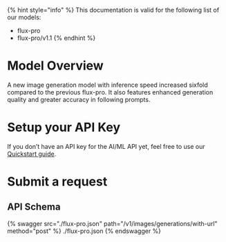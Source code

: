 [#references:start]: <> ({ "template": "openapi" })
{% hint style="info" %}
This documentation is valid for the following list of our models:
* flux-pro
* flux-pro/v1.1
{% endhint %}

# Model Overview
A new image generation model with inference speed increased sixfold compared to the previous flux-pro. It also features enhanced generation quality and greater accuracy in following prompts.

# Setup your API Key
If you don’t have an API key for the AI/ML API yet, feel free to use our [Quickstart guide](https://docs.aimlapi.com/quickstart/setting-up).

# Submit a request
## API Schema
{% swagger src="./flux-pro.json" path="/v1/images/generations/with-url" method="post" %}
./flux-pro.json
{% endswagger %}


[#references:end]: <> ({})